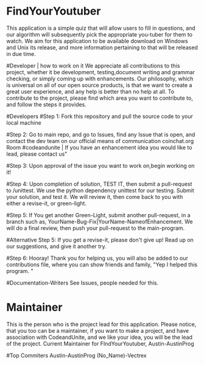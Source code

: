 
# FindYourYoutuber

This application is a simple quiz that will allow users to fill in questions, and our algorithm will subsequently pick the appropriate you-tuber for them to watch. We aim for this application to be available download on Windows and Unix its release, and 
more information pertaining to that will be released in due time.  

#Developer | how to work on it
We appreciate all contributions to this project, whether it be development, testing,document writing and grammar checking, or simply coming up with enhancements.
Our philosophy, which is universal on all of our open source products, is that we want to create a great user experience, and any help is better than no help at all. 
 To contribute to the project, please  find which area you want to contribute to, and follow the steps it provides. 
 
 #Developers 
#Step 1: Fork this repository  and  pull the source code to your local machine

#Step 2: Go to main repo, and go to Issues, find any Issue that is open, and contact the dev team on our official means of communication coinchat.org Room #codeandunite | If you have an enhancement idea you would like to lead, please contact us"

#Step 3: Upon approval of the issue you want to work on,begin working on it! 

#Step 4: Upon completion of solution, TEST IT, then submit a pull-request to /unittest. We use the python dependency  unittest for our testing. Submit your solution, and  test it. We will review it, then come back to you with either a revise-it, or green-light. 

#Step 5: If You get  another Green-Light, submit another pull-request, in a branch such as, YourName-Bug-Fix|YourName-NameofEnhancement.  We will do a final review, then push your pull-request to the main-program. 

#Alternative Step 5:  If you get a revise-it, please don't give up! Read up on our suggestions, and give it another try.

#Step 6: Hooray! Thank you for helping us, you will also be added to our contributions file, where you can show friends and family, "Yep I helped this program. "


#Documentation-Writers 
See Issues, people needed for this. 

# Maintainer 
This is the person who is the project lead for this application. Please notice, that you too can be a maintainer, if you want to make a project, and have association with CodeandUnite, and we like your idea, you will be the lead of the project. 
Current Maintainer for FIndYourYoutuber,
Austin-AustinProg

#Top Commiters
Austin-AustinProg
(No_Name)-Vectrex
